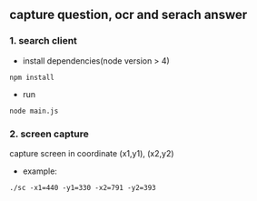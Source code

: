 ## capture question, ocr and serach answer

### 1. search client

* install dependencies(node version > 4)

```
npm install
```

* run

```
node main.js
```

### 2. screen capture

capture screen in coordinate (x1,y1), (x2,y2)

* example:
```
./sc -x1=440 -y1=330 -x2=791 -y2=393
```
